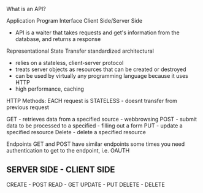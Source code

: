 What is an API?

Application Program Interface
Client Side/Server Side
- API is a waiter that takes requests and get's information from the database, and returns a response


Representational State Transfer
standardized architectural
- relies on a stateless, client-server protocol
- treats server objects as resources that can be created or destroyed
- can be used by virtually any programming language because it uses HTTP
- high performance, caching

HTTP Methods:
EACH request is STATELESS - doesnt transfer from previous request 



GET - retrieves data from a specified source
    - webbrowsing
POST - submit data to be processed to a specified
    - filling out a form
PUT - update a specified resource
Delete - delete a specified resource

Endpoints
GET and POST have similar endpoints
some times you need authentication to get to the endpoint, i.e. OAUTH

SERVER SIDE - CLIENT SIDE
----------------
CREATE - POST
READ - GET
UPDATE - PUT
DELETE - DELETE